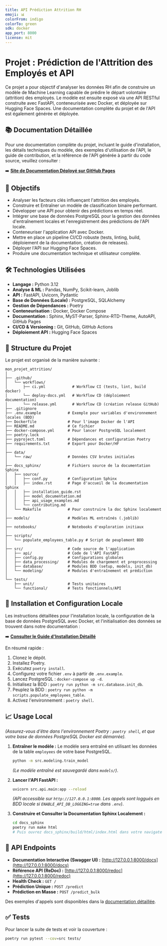 ```yaml
---
title: API Prédiction Attrition RH
emoji: 📊
colorFrom: indigo
colorTo: green
sdk: docker
app_port: 8000
license: mit
---
```


# Projet : Prédiction de l'Attrition des Employés et API

Ce projet a pour objectif d'analyser les données RH afin de construire un modèle de Machine Learning capable de prédire le départ volontaire (attrition) des employés. Le modèle est ensuite exposé via une API RESTful construite avec FastAPI, conteneurisée avec Docker, et déployée sur Hugging Face Spaces. Une documentation complète du projet et de l'API est également générée et déployée.

## 📚 Documentation Détaillée

Pour une documentation complète du projet, incluant le guide d'installation, les détails techniques du modèle, des exemples d'utilisation de l'API, le guide de contribution, et la référence de l'API générée à partir du code source, veuillez consulter :

➡️ **[Site de Documentation Déployé sur GitHub Pages](https://cyrilleelie.github.io/OC_Employee_Attrition/)**

## 🎯 Objectifs

* Analyser les facteurs clés influençant l'attrition des employés.
* Construire et Entraîner un modèle de classification binaire performant.
* Développer une API pour obtenir des prédictions en temps réel.
* Intégrer une base de données PostgreSQL pour la gestion des données d'entraînement locales et l'enregistrement des prédictions de l'API locale.
* Conteneuriser l'application API avec Docker.
* Mettre en place un pipeline CI/CD robuste (tests, linting, build, déploiement de la documentation, création de releases).
* Déployer l'API sur Hugging Face Spaces.
* Produire une documentation technique et utilisateur complète.

## 🛠️ Technologies Utilisées

* **Langage :** Python 3.12
* **Analyse & ML :** Pandas, NumPy, Scikit-learn, Joblib
* **API :** FastAPI, Uvicorn, Pydantic
* **Base de Données (Locale) :** PostgreSQL, SQLAlchemy
* **Gestion de Dépendances :** Poetry
* **Conteneurisation :** Docker, Docker Compose
* **Documentation :** Sphinx, MyST-Parser, Sphinx-RTD-Theme, AutoAPI, GitHub Pages
* **CI/CD & Versioning :** Git, GitHub, GitHub Actions
* **Déploiement API :** Hugging Face Spaces

## 📂 Structure du Projet

Le projet est organisé de la manière suivante :

```text
mon_projet_attrition/
│
├── .github/
│   └── workflows/
│       ├── ci.yml            # Workflow CI (tests, lint, build docker)
│       └── deploy-docs.yml   # Workflow CD (déploiement documentation)
│       └── release.yml       # Workflow CD (création release GitHub)
├── .gitignore
├── .env.example            # Exemple pour variables d'environnement locales (BDD)
├── Dockerfile              # Pour l'image Docker de l'API
├── README.md               # Ce fichier
├── docker-compose.yml      # Pour lancer PostgreSQL localement
├── poetry.lock
├── pyproject.toml          # Dépendances et configuration Poetry
├── requirements.txt        # Export pour Docker/HF
│
├── data/
│   └── raw/                # Données CSV brutes initiales
│
├── docs_sphinx/            # Fichiers source de la documentation Sphinx
│   ├── source/
│   │   ├── conf.py         # Configuration Sphinx
│   │   ├── index.rst       # Page d'accueil de la documentation Sphinx
│   │   ├── installation_guide.rst
│   │   ├── model_documentation.md
│   │   ├── api_usage_examples.md
│   │   └── contributing.md
│   └── Makefile            # Pour construire la doc Sphinx localement
│
├── models/                 # Modèles ML entraînés (.joblib)
│
├── notebooks/              # Notebooks d'exploration initiaux
│
├── scripts/
│   └── populate_employees_table.py # Script de peuplement BDD
│
├── src/                    # Code source de l'application
│   ├── api/                # Code de l'API FastAPI
│   ├── config.py           # Configurations globales
│   ├── data_processing/    # Modules de chargement et preprocessing
│   ├── database/           # Modules BDD (setup, models, init_db)
│   └── modeling/           # Modules d'entraînement et prédiction
│
└── tests/
    ├── unit/               # Tests unitaires
    └── functional/         # Tests fonctionnels/API
```

## 🚀 Installation et Configuration Locale

Les instructions détaillées pour l'installation locale, la configuration de la base de données PostgreSQL avec Docker, et l'initialisation des données se trouvent dans notre documentation :

➡️ **[Consulter le Guide d'Installation Détaillé](https://cyrilleelie.github.io/OC_Employee_Attrition/installation_guide.html)**

En résumé rapide :
1.  Clonez le dépôt.
2.  Installez Poetry.
3.  Exécutez `poetry install`.
4.  Configurez votre fichier `.env` à partir de `.env.example`.
5.  Lancez PostgreSQL : `docker-compose up -d`.
6.  Initialisez la BDD : `poetry run python -m src.database.init_db`.
7.  Peuplez la BDD : `poetry run python -m scripts.populate_employees_table`.
8.  Activez l'environnement : `poetry shell`.

## 📈 Usage Local

*(Assurez-vous d'être dans l'environnement Poetry : `poetry shell`, et que votre base de données PostgreSQL Docker est démarrée).*

1.  **Entraîner le modèle :**
    Le modèle sera entraîné en utilisant les données de la table `employees` de votre base PostgreSQL.
    ```bash
    python -m src.modeling.train_model
    ```
    *(Le modèle entraîné est sauvegardé dans `models/`)*.

2.  **Lancer l'API FastAPI :**
    ```bash
    uvicorn src.api.main:app --reload
    ```
    *(API accessible sur `http://127.0.0.1:8000`. Les appels sont loggués en BDD locale si `ENABLE_API_DB_LOGGING=true` dans `.env`)*.

3.  **Construire et Consulter la Documentation Sphinx Localement :**
    ```bash
    cd docs_sphinx
    poetry run make html
    # Puis ouvrez docs_sphinx/build/html/index.html dans votre navigateur.
    ```

## 🔌 API Endpoints

* **Documentation Interactive (Swagger UI) :** [http://127.0.0.1:8000/docs](http://127.0.0.1:8000/docs)
* **Référence API (ReDoc) :** [http://127.0.0.1:8000/redoc](http://127.0.0.1:8000/redoc)
* **Health Check :** `GET /`
* **Prédiction Unique :** `POST /predict`
* **Prédiction en Masse :** `POST /predict_bulk`

Des exemples d'appels sont disponibles dans la [documentation détaillée](https://cyrilleelie.github.io/OC_Employee_Attrition/api_usage_examples.html).

## ✅ Tests

Pour lancer la suite de tests et voir la couverture :
```bash
poetry run pytest --cov=src tests/
